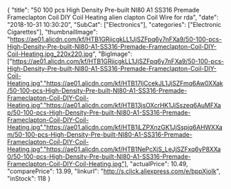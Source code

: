 {
	"title": "50 100 pcs High Density Pre-built NI80 A1 SS316  Premade Frameclapton Coil DIY Coil Heating alien clapton Coil Wire for rda",
	"date": "2018-10-31 10:30:20",
	"SubCat": ["Electronics"],
	"categories": ["Electronic Cigarettes"],
	"thumbnailImage": "https://ae01.alicdn.com/kf/HTB1GRjicgkLL1JjSZFpq6y7nFXa9/50-100-pcs-High-Density-Pre-built-NI80-A1-SS316-Premade-Frameclapton-Coil-DIY-Coil-Heating.jpg_220x220.jpg",
	"BigImage": ["https://ae01.alicdn.com/kf/HTB1GRjicgkLL1JjSZFpq6y7nFXa9/50-100-pcs-High-Density-Pre-built-NI80-A1-SS316-Premade-Frameclapton-Coil-DIY-Coil-Heating.jpg","https://ae01.alicdn.com/kf/HTB17ljCcekJL1JjSZFmq6Aw0XXak/50-100-pcs-High-Density-Pre-built-NI80-A1-SS316-Premade-Frameclapton-Coil-DIY-Coil-Heating.jpg","https://ae01.alicdn.com/kf/HTB13jsOXcrHK1JjSszeq6AuMFXap/50-100-pcs-High-Density-Pre-built-NI80-A1-SS316-Premade-Frameclapton-Coil-DIY-Coil-Heating.jpg","https://ae01.alicdn.com/kf/HTB1jLZPXnzGK1JjSspjq6AHWXXam/50-100-pcs-High-Density-Pre-built-NI80-A1-SS316-Premade-Frameclapton-Coil-DIY-Coil-Heating.jpg","https://ae01.alicdn.com/kf/HTB1NePcXjS_LeJjSZFxq6yP8XXa0/50-100-pcs-High-Density-Pre-built-NI80-A1-SS316-Premade-Frameclapton-Coil-DIY-Coil-Heating.jpg"],
	"actualPrice": 10.49,
	"comparePrice": 13.99,
	"linkurl": "http://s.click.aliexpress.com/e/bppXjoIk",
	"inStock": 118
}
